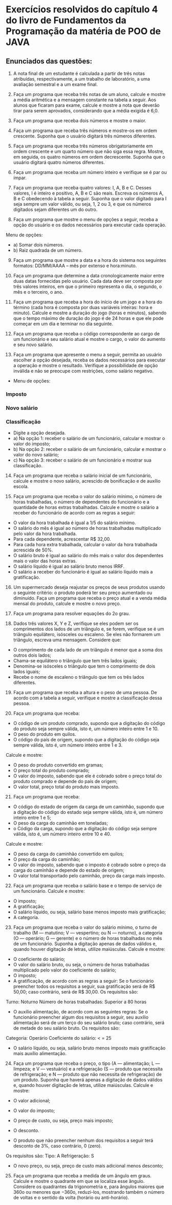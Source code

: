# Exercícios resolvidos do capítulo 4 do livro de Fundamentos da Programação da matéria de POO de JAVA

## Enunciados das questões:
1. A nota final de um estudante é calculada a partir de três notas atribuídas, respectivamente, a um trabalho de laboratório, a uma avaliação semestral e a um exame final.

2. Faça um programa que receba três notas de um aluno, calcule e mostre a média aritmética e a mensagem constante na tabela a seguir. Aos alunos que ficaram para exame, calcule e mostre a nota que deverão tirar para serem aprovados, considerando que a média exigida é 6,0.

3. Faça um programa que receba dois números e mostre o maior.

4. Faça um programa que receba três números e mostre-os em ordem crescente. Suponha que o usuário digitará três números diferentes.

5. Faça um programa que receba três números obrigatoriamente em ordem crescente e um quarto número que não siga essa regra. Mostre, em seguida, os quatro números em ordem decrescente. Suponha que o usuário digitará quatro números diferentes.

6. Faça um programa que receba um número inteiro e verifique se é par ou ímpar.

7. Faça um programa que receba quatro valores: I, A, B e C. Desses valores, I é inteiro e positivo, A, B e C são reais. Escreva os números A, B e C obedecendo à tabela a seguir. Suponha que o valor digitado para I seja sempre um valor válido, ou seja, 1, 2 ou 3, e que os números digitados sejam diferentes um do outro.

8. Faça um programa que mostre o menu de opções a seguir, receba a opção do usuário e os dados necessários para executar cada operação.

Menu de opções:
- a) Somar dois números.
- b) Raiz quadrada de um número.

9. Faça um programa que mostre a data e a hora do sistema nos seguintes formatos: DD/MM/AAAA – mês por extenso e hora:minuto.

10. Faça um programa que determine a data cronologicamente maior entre duas datas fornecidas pelo usuário. Cada data deve ser composta por três valores inteiros, em que o primeiro representa o dia, o segundo, o mês e o terceiro, o ano.

11. Faça um programa que receba a hora do início de um jogo e a hora do término (cada hora é composta por duas variáveis inteiras: hora e minuto). Calcule e mostre a duração do jogo (horas e minutos), sabendo que o tempo máximo de duração do jogo é de 24 horas e que ele pode começar em um dia e terminar no dia seguinte.

12. Faça um programa que receba o código correspondente ao cargo de um funcionário e seu salário atual e mostre o cargo, o valor do aumento e seu novo salário.
  
13. Faça um programa que apresente o menu a seguir, permita ao usuário escolher a opção desejada, receba os dados necessários para executar a operação e mostre o resultado. Verifique a possibilidade de opção inválida e não se preocupe com restrições, como salário negativo.
- Menu de opções:
### Imposto
### Novo salário
### Classificação
- Digite a opção desejada.
- a) Na opção 1: receber o salário de um funcionário, calcular e mostrar o valor do imposto;
- b) Na opção 2: receber o salário de um funcionário, calcular e mostrar o valor do novo salário;
- c) Na opção 3: receber o salário de um funcionário e mostrar sua classificação.
   
14. Faça um programa que receba o salário inicial de um funcionário, calcule e mostre o novo salário, acrescido de bonificação e de auxílio escola.
  
15. Faça um programa que receba o valor do salário mínimo, o número de horas trabalhadas, o número de dependentes do funcionário e a quantidade de horas extras trabalhadas. Calcule e mostre o salário
a receber do funcionário de acordo com as regras a seguir:

- O valor da hora trabalhada é igual a 1/5 do salário mínimo.
- O salário do mês é igual ao número de horas trabalhadas multiplicado pelo valor da hora trabalhada.
- Para cada dependente, acrescentar R$ 32,00.
- Para cada hora extra trabalhada, calcular o valor da hora trabalhada acrescida de 50%.
- O salário bruto é igual ao salário do mês mais o valor dos dependentes mais o valor das horas extras.
- O salário líquido é igual ao salário bruto menos IRRF.
- O salário a receber do funcionário é igual ao salário líquido mais a gratificação.
  
16. Um supermercado deseja reajustar os preços de seus produtos usando o seguinte critério: o produto poderá ter seu preço aumentado ou diminuído. Faça um programa que receba o preço atual e a venda média mensal do produto, calcule e mostre o novo preço.

17. Faça um programa para resolver equações do 2o grau.
  
18. Dados três valores X, Y e Z, verifique se eles podem ser os comprimentos dos lados de um triângulo e, se forem, verifique se é um triângulo equilátero, isósceles ou escaleno. Se eles não formarem um triângulo, escreva uma mensagem. Considere que:

- O comprimento de cada lado de um triângulo é menor que a soma dos outros dois lados;
- Chama-se equilátero o triângulo que tem três lados iguais;
- Denomina-se isósceles o triângulo que tem o comprimento de dois lados iguais;
- Recebe o nome de escaleno o triângulo que tem os três lados diferentes.
  
19. Faça um programa que receba a altura e o peso de uma pessoa. De acordo com a tabela a seguir, verifique e mostre a classificação dessa pessoa.
  
20. Faça um programa que receba:

- O código de um produto comprado, supondo que a digitação do código do produto seja sempre válida, isto é, um número inteiro entre 1 e 10.
- O peso do produto em quilos.
- O código do país de origem, supondo que a digitação do código seja sempre válida, isto é, um número inteiro entre 1 e 3.

Calcule e mostre:
- O peso do produto convertido em gramas;
- O preço total do produto comprado;
- O valor do imposto, sabendo que ele é cobrado sobre o preço total do produto comprado e depende do país de origem;
- O valor total, preço total do produto mais imposto.

21. Faça um programa que receba:

- O código do estado de origem da carga de um caminhão, supondo que a digitação do código do estado seja sempre válida, isto é, um número inteiro entre 1 e 5;
- O  peso da carga do caminhão em toneladas;
- o Código da carga, supondo que a digitação do código seja sempre válida, isto é, um número inteiro entre 10 e 40.

Calcule e mostre:

- O peso da carga do caminhão convertido em quilos;
- O preço da carga do caminhão;
- O valor do imposto, sabendo que o imposto é cobrado sobre o preço da carga do caminhão e depende do estado de origem;
- O valor total transportado pelo caminhão, preço da carga mais imposto.
  
22. Faça um programa que receba o salário base e o tempo de serviço de um funcionário. Calcule e mostre:

- O imposto;
- A gratificação;
- O salário líquido, ou seja, salário base menos imposto mais gratificação;
- A categoria.

23. Faça um programa que receba o valor do salário mínimo, o turno de trabalho (M — matutino; V — vespertino; ou N — noturno), a categoria (O — operário; G — gerente) e o número de horas trabalhadas no mês de um funcionário. Suponha a digitação apenas de dados válidos e, quando houver digitação de letras, utilize maiúsculas. Calcule e mostre:

- O coeficiente do salário;
- O valor do salário bruto, ou seja, o número de horas trabalhadas multiplicado pelo valor do coeficiente do salário;
- O imposto;
- A gratificação, de acordo com as regras a seguir: Se o funcionário preencher todos os requisitos a seguir, sua gratificação será de R$ 50,00; caso contrário, será de R$ 30,00. Os requisitos são:

Turno: Noturno
Número de horas trabalhadas: Superior a 80 horas

- O auxílio alimentação, de acordo com as seguintes regras: Se o funcionário preencher algum dos requisitos a seguir, seu auxílio alimentação será de um terço do seu salário bruto; caso contrário, será de metade do seu salário bruto. Os requisitos são:
  
Categoria: Operário
Coeficiente do salário: < = 25

- O salário líquido, ou seja, salário bruto menos imposto mais gratificação mais auxílio alimentação.

24. Faça um programa que receba o preço, o tipo (A — alimentação; L — limpeza; e V — vestuário) e a refrigeração (S — produto que necessita de refrigeração; e N — produto que não necessita de refrigeração) de um produto. Suponha que haverá apenas a digitação de dados válidos e, quando houver digitação de letras, utilize maiúsculas. Calcule e mostre:

- O valor adicional;
- O valor do imposto;
- O preço de custo, ou seja, preço mais imposto;
- O desconto.
  
- O produto que não preencher nenhum dos requisitos a seguir terá desconto de 3%, caso contrário, 0 (zero).

Os requisitos são:
Tipo: A
Refrigeração: S

- O novo preço, ou seja, preço de custo mais adicional menos desconto;
  
25. Faça um programa que receba a medida de um ângulo em graus. Calcule e mostre o quadrante em que se localiza esse ângulo. Considere os quadrantes da trigonometria e, para ângulos maiores que 360o ou menores que −360o, reduzi-los, mostrando também o número de voltas e o sentido da volta (horário ou anti-horário).

